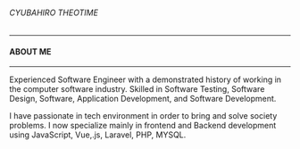 ###### CYUBAHIRO THEOTIME
-------------------------
#### ABOUT ME
-------------

Experienced Software Engineer with a demonstrated history of working in the computer software industry. Skilled in Software Testing, Software Design, Software, Application Development, and Software Development. 

I have passionate in tech environment in order to bring and solve society problems. I now specialize mainly in frontend and Backend development using JavaScript, Vue,.js, Laravel, PHP, MYSQL.
